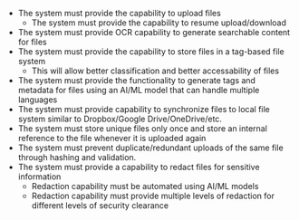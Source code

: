- The system must provide the capability to upload files
	- The system must provide the capability to resume upload/download
- The system must provide OCR capability to generate searchable content for files
- The system must provide the capability to store files in a tag-based file system
	- This will allow better classification and better accessability of files
- The system must provide the functionality to generate tags and metadata for files using an AI/ML model that can handle multiple languages
- The system must provide capability to synchronize files to local file system similar to Dropbox/Google Drive/OneDrive/etc.
- The system must store unique files only once and store an internal reference to the file whenever it is uploaded again
- The system must prevent duplicate/redundant uploads of the same file through hashing and validation.
- The system must provide a capability to redact files for sensitive information
	- Redaction capability must be automated using AI/ML models
	- Redaction capability must provide multiple levels of redaction for different levels of security clearance
